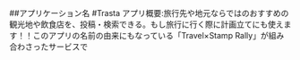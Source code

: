 ##アプリケーション名
#Trasta
アプリ概要:旅行先や地元ならではのおすすめの観光地や飲食店を、投稿・検索できる。もし旅行に行く際に計画立てにも使えます！！このアプリの名前の由来にもなっている「Travel×Stamp Rally」が組み合わさったサービスで
